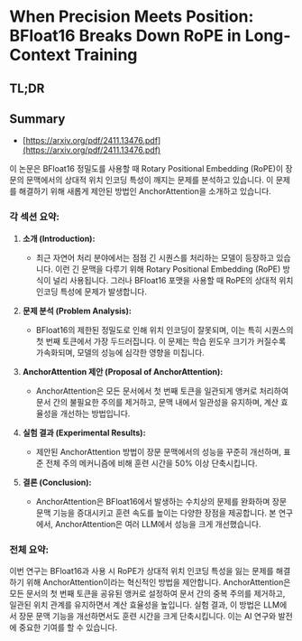 # When Precision Meets Position: BFloat16 Breaks Down RoPE in Long-Context Training
## TL;DR
## Summary
- [https://arxiv.org/pdf/2411.13476.pdf](https://arxiv.org/pdf/2411.13476.pdf)

이 논문은 BFloat16 정밀도를 사용할 때 Rotary Positional Embedding (RoPE)이 장문의 문맥에서의 상대적 위치 인코딩 특성이 깨지는 문제를 분석하고 있습니다. 이 문제를 해결하기 위해 새롭게 제안된 방법인 AnchorAttention을 소개하고 있습니다.

### 각 섹션 요약:

1. **소개 (Introduction):**
   - 최근 자연어 처리 분야에서는 점점 긴 시퀀스를 처리하는 모델이 등장하고 있습니다. 이런 긴 문맥을 다루기 위해 Rotary Positional Embedding (RoPE) 방식이 널리 사용됩니다. 그러나 BFloat16 포맷을 사용할 때 RoPE의 상대적 위치 인코딩 특성에 문제가 발생합니다.

2. **문제 분석 (Problem Analysis):**
   - BFloat16의 제한된 정밀도로 인해 위치 인코딩이 잘못되며, 이는 특히 시퀀스의 첫 번째 토큰에서 가장 두드러집니다. 이 문제는 학습 윈도우 크기가 커질수록 가속화되며, 모델의 성능에 심각한 영향을 미칩니다.

3. **AnchorAttention 제안 (Proposal of AnchorAttention):**
   - AnchorAttention은 모든 문서에서 첫 번째 토큰을 일관되게 앵커로 처리하여 문서 간의 불필요한 주의를 제거하고, 문맥 내에서 일관성을 유지하며, 계산 효율성을 개선하는 방법입니다.

4. **실험 결과 (Experimental Results):**
   - 제안된 AnchorAttention 방법이 장문 문맥에서의 성능을 꾸준히 개선하며, 표준 전체 주의 메커니즘에 비해 훈련 시간을 50% 이상 단축시킵니다.

5. **결론 (Conclusion):**
   - AnchorAttention은 BFloat16에서 발생하는 수치상의 문제를 완화하며 장문 문맥 기능을 증대시키고 훈련 속도를 높이는 다양한 장점을 제공합니다. 본 연구에서, AnchorAttention은 여러 LLM에서 성능을 크게 개선했습니다.

### 전체 요약:

이번 연구는 BFloat16과 사용 시 RoPE가 상대적 위치 인코딩 특성을 잃는 문제를 해결하기 위해 AnchorAttention이라는 혁신적인 방법을 제안합니다. AnchorAttention은 모든 문서의 첫 번째 토큰을 공유된 앵커로 설정하여 문서 간의 중복 주의를 제거하고, 일관된 위치 관계를 유지하면서 계산 효율성을 높입니다. 실험 결과, 이 방법은 LLM에서 장문 문맥 기능을 개선하면서도 훈련 시간을 크게 단축시킵니다. 이는 AI 연구와 발전에 중요한 기여를 할 수 있습니다.